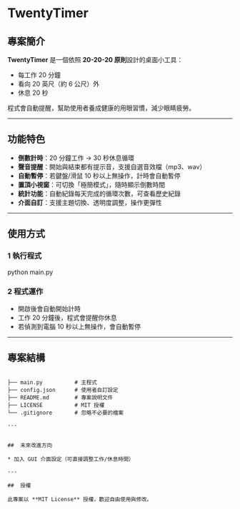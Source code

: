 # TwentyTimer 

##  專案簡介
**TwentyTimer** 是一個依照 **20-20-20 原則**設計的桌面小工具：  
- 每工作 20 分鐘  
- 看向 20 英尺（約 6 公尺）外  
- 休息 20 秒  

程式會自動提醒，幫助使用者養成健康的用眼習慣，減少眼睛疲勞。  

---

##  功能特色
-  **倒數計時**：20 分鐘工作 → 30 秒休息循環  
-  **聲音提醒**：開始與結束都有提示音，支援自選音效檔（mp3、wav）  
-  **自動暫停**：若鍵盤/滑鼠 10 秒以上無操作，計時會自動暫停  
-  **置頂小視窗**：可切換「極簡模式」，隨時顯示倒數時間  
-  **統計功能**：自動紀錄每天完成的循環次數，可查看歷史紀錄  
-  **介面自訂**：支援主題切換、透明度調整，操作更彈性  


---

##  使用方式


### 1 執行程式

python main.py


### 2 程式運作

* 開啟後會自動開始計時
* 工作 20 分鐘後，程式會提醒你休息
* 若偵測到電腦 10 秒以上無操作，會自動暫停

---


##  專案結構

```

├── main.py          # 主程式
├── config.json      # 使用者自訂設定
├── README.md        # 專案說明文件
├── LICENSE          # MIT 授權
└── .gitignore       # 忽略不必要的檔案

---


##  未來改進方向

* 加入 GUI 介面設定（可直接調整工作/休息時間）

---

##  授權

此專案以 **MIT License** 授權，歡迎自由使用與修改。
